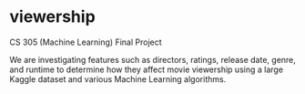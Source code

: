 # viewership
CS 305 (Machine Learning) Final Project

We are investigating features such as directors, ratings, release date, genre, and runtime to determine how they affect movie viewership using a large Kaggle dataset and various Machine Learning algorithms.
